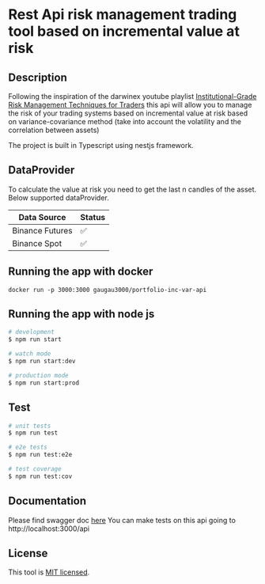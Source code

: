 
# Rest Api risk management trading tool based on incremental value at risk

## Description

Following the  inspiration of the darwinex youtube playlist [Institutional-Grade Risk Management Techniques for Traders](https://www.youtube.com/watch?v=BxkkhzfD4Ug&list=PLv-cA-4O3y979Ltr9wQ2lRJu1INve3RCM&ab_channel=Darwinex) this api will allow you to manage the risk of your trading systems based on incremental value at risk based on variance-covariance method (take into account the volatility and the correlation between assets)

The project is built in Typescript using nestjs framework.

## DataProvider

To calculate the value at risk you need to get the last n candles of the asset. Below supported dataProvider.

| Data Source  | Status          | 
| --------------- |--------------- |
| Binance Futures  | :white_check_mark: |
| Binance Spot  | :white_check_mark: |


## Running the app with docker

```
docker run -p 3000:3000 gaugau3000/portfolio-inc-var-api
```

## Running the app with node js

```bash
# development
$ npm run start

# watch mode
$ npm run start:dev

# production mode
$ npm run start:prod
```

## Test

```bash
# unit tests
$ npm run test

# e2e tests
$ npm run test:e2e

# test coverage
$ npm run test:cov
```

## Documentation

Please find swagger doc [here](https://gaugau3000.github.io/portfolio-inc-var-api/)
You can make tests on this api going to http://localhost:3000/api

## License

This tool is [MIT licensed](LICENSE).
